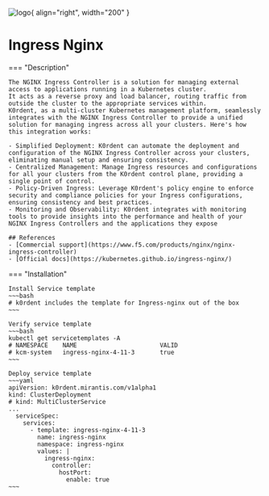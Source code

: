 ![logo](https://upload.wikimedia.org/wikipedia/commons/thumb/c/c5/Nginx_logo.svg/500px-Nginx_logo.svg.png){ align="right", width="200" }
# Ingress Nginx

=== "Description"

    The NGINX Ingress Controller is a solution for managing external access to applications running in a Kubernetes cluster.
    It acts as a reverse proxy and load balancer, routing traffic from outside the cluster to the appropriate services within.
    K0rdent, as a multi-cluster Kubernetes management platform, seamlessly integrates with the NGINX Ingress Controller to provide a unified solution for managing ingress across all your clusters. Here's how this integration works:
   
    - Simplified Deployment: K0rdent can automate the deployment and configuration of the NGINX Ingress Controller across your clusters, eliminating manual setup and ensuring consistency.
    - Centralized Management: Manage Ingress resources and configurations for all your clusters from the K0rdent control plane, providing a single point of control.
    - Policy-Driven Ingress: Leverage K0rdent's policy engine to enforce security and compliance policies for your Ingress configurations, ensuring consistency and best practices.
    - Monitoring and Observability: K0rdent integrates with monitoring tools to provide insights into the performance and health of your NGINX Ingress Controllers and the applications they expose

    ## References
    - [Commercial support](https://www.f5.com/products/nginx/nginx-ingress-controller)
    - [Official docs](https://kubernetes.github.io/ingress-nginx/)

=== "Installation"

    Install Service template
    ~~~bash
    # k0rdent includes the template for Ingress-nginx out of the box
    ~~~

    Verify service template
    ~~~bash
    kubectl get servicetemplates -A
    # NAMESPACE    NAME                       VALID
    # kcm-system   ingress-nginx-4-11-3       true
    ~~~

    Deploy service template
    ~~~yaml
    apiVersion: k0rdent.mirantis.com/v1alpha1
    kind: ClusterDeployment
    # kind: MultiClusterService
    ...
      serviceSpec:
        services:
          - template: ingress-nginx-4-11-3
            name: ingress-nginx
            namespace: ingress-nginx
            values: |
              ingress-nginx:
                controller:
                  hostPort:
                    enable: true
    ~~~
